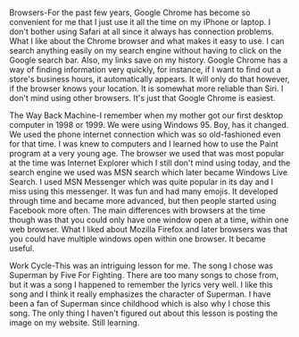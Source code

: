 <head>
<h1>
<title>Project 1</title>
</h1>

Browsers-For the past few years, Google Chrome has become so convenient for me that I just use it all the time on my iPhone or laptop. I don't bother using Safari at all since it always has connection problems. What I like about the Chrome browser and what makes it easy to use. I can search anything easily on my search engine without having to click on the Google search bar. Also, my links save on my history. Google Chrome has a way of finding information very quickly, for instance, if I want to find out a store's business hours, it automatically appears. It will only do that however, if the browser knows your location. It is somewhat more reliable than Siri. I don't mind using other browsers. It's just that Google Chrome is easiest.

The Way Back Machine-I remember when my mother got our first desktop computer in 1998 or 1999. We were using Windows 95. Boy, has it changed. We used the phone internet connection which was so old-fashioned even for that time. I was knew to computers and I learned how to use the Paint program at a very young age. The browser we used that was most popular at the time was Internet Explorer which I still don't mind using today, and the search engine we used was MSN search which later became Windows Live Search. I used MSN Messenger which was quite popular in its day and I miss using this messenger. It was fun and had many emojis. It developed through time and became more advanced, but then people started using Facebook more often. The main differences with browsers at the time though was that you could only have one window open at a time, within one web browser. What I liked about Mozilla Firefox and later browsers was that you could have multiple windows open within one browser. It became useful.

Work Cycle-This was an intriguing lesson for me. The song I chose was Superman by Five For Fighting. There are too many songs to chose from, but it was a song I happened to remember the lyrics very well. I like this song and I think it really emphasizes the character of Superman. I have been a fan of Superman since childhood which is also why I chose this song. The only thing I haven't figured out about this lesson is posting the image on my website. Still learning.
